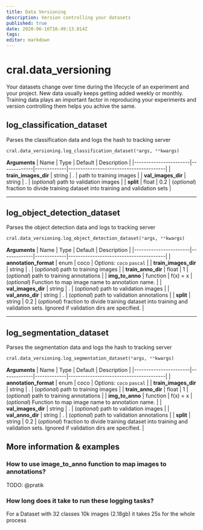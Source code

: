 ```yaml
---
title: Data Versioning
description: Version controlling your datasets
published: true
date: 2020-06-16T16:49:13.014Z
tags: 
editor: markdown
---
```


# cral.data_versioning
Your datasets change over time during the lifecycle of an experiment and your project. New data usually keeps getting added weekly or monthly. Training data plays an important factor in reproducing your experiments and version controlling them helps you achive the same.

## log_classification_dataset 
Parses the classification data and logs the hash to tracking server


```py
cral.data_versioning.log_classification_dataset(*args, **kwargs)
```
**Arguments**
| Name                  | Type        | Default     | Description                            |
|-----------------------|-------------|-------------|----------------------------------------|
| **train_images_dir** | string | . | path to training images |
|  **val_images_dir** | string | . | (*optional*) path to validation images  |
|  **split** | float | 0.2 | (*optional*) fraction to divide training dataset into training and validation sets |

---


## log_object_detection_dataset
Parses the object detection data and logs to tracking server

```py
cral.data_versioning.log_object_detection_dataset(*args, **kwargs)
```
**Arguments**
| Name                  | Type        | Default     | Description                            |
|-----------------------|-------------|-------------|----------------------------------------|
| **annotation_format** | enum | coco | Options: `coco` `pascal` |
|  **train_images_dir** | string | . | (*optional*) path to training images  |
|  **train_anno_dir** | float | 1 | (*optional*) path to training annotations |
| **img_to_anno** | function | f(x) = x | (*optional*) Function to map image name to annotation name. |
| **val_images_dir** | string | . | (*optional*) path to validation images |
| **val_anno_dir** | string | . | (*optional*) path to validation annotations |
| **split** | string | 0.2 | (*optional*) fraction to divide training dataset into training and validation sets. Ignored if validation dirs are specified. |

---

## log_segmentation_dataset
Parses the segmentation data and logs the hash to tracking server

```py
cral.data_versioning.log_segmentation_dataset(*args, **kwargs)
```
**Arguments**
| Name                  | Type        | Default     | Description                            |
|-----------------------|-------------|-------------|----------------------------------------|
| **annotation_format** | enum | coco | Options: `coco` `pascal` |
|  **train_images_dir** | string | . | (*optional*) path to training images  |
|  **train_anno_dir** | float | 1 | (*optional*) path to training annotations |
| **img_to_anno** | function | f(x) = x | (*optional*) Function to map image name to annotation name. |
| **val_images_dir** | string | . | (*optional*) path to validation images |
| **val_anno_dir** | string | . | (*optional*) path to validation annotations |
| **split** | string | 0.2 | (*optional*) fraction to divide training dataset into training and validation sets. Ignored if validation dirs are specified. |

## More information & examples

### How to use image_to_anno function to map images to annotations?
TODO: @pratik

### How long does it take to run these logging tasks?
For a Dataset with 32 classes 10k images (2.18gb) it takes 25s for the whole process